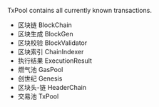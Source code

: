 TxPool contains all currently known transactions.

* 区块链 BlockChain
* 区块生成 BlockGen
* 区块校验 BlockValidator
* 区块索引 ChainIndexer
* 执行结果 ExecutionResult
* 燃气池 GasPool
* 创世纪 Genesis
* 区块头-链 HeaderChain
* 交易池 TxPool



